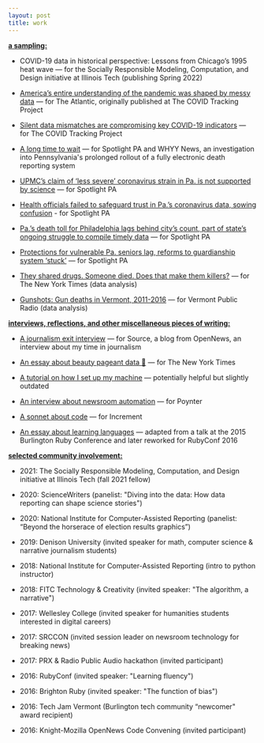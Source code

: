 ```yaml
---
layout: post
title: work
---
```

**<u>a sampling:</u>**

- COVID-19 data in historical perspective: Lessons from Chicago’s 1995 heat wave — for the Socially Responsible Modeling, Computation, and Design initiative at Illinois Tech (publishing Spring 2022)

- [America’s entire understanding of the pandemic was shaped by messy data](https://www.theatlantic.com/science/archive/2021/05/pandemic-data-america-messy/618987/) — for The Atlantic, originally published at The COVID Tracking Project

- [Silent data mismatches are compromising key COVID-19 indicators](https://covidtracking.com/analysis-updates/silent-data-mismatches-are-compromising-key-covid-19-indicators) — for The COVID Tracking Project

- [A long time to wait](https://www.spotlightpa.org/news/2020/09/pa-coronavirus-deaths-reporting-edrs/) — for Spotlight PA and WHYY News, an investigation into Pennsylvania's prolonged rollout of a fully electronic death reporting system

- [UPMC’s claim of ‘less severe’ coronavirus strain in Pa. is not supported by science](https://www.spotlightpa.org/news/2020/07/coronavirus-less-severe-strain-pennsylvania-upmc-claim/) — for Spotlight PA

- [Health officials failed to safeguard trust in Pa.’s coronavirus data, sowing confusion](https://www.spotlightpa.org/news/2020/06/pennsylvania-coronavirus-data-death-cases-confusion/) - for Spotlight PA

- [Pa.’s death toll for Philadelphia lags behind city’s count, part of state’s ongoing struggle to compile timely data](https://www.spotlightpa.org/news/2020/05/pennsylvania-philadelphia-coronavirus-death-toll/) — for Spotlight PA

- [Protections for vulnerable Pa. seniors lag, reforms to guardianship system ‘stuck’](https://www.spotlightpa.org/news/2020/03/pennsylvania-supreme-court-guardianship-seniors/) — for Spotlight PA

- [They shared drugs. Someone died. Does that make them killers?](https://www.nytimes.com/2018/05/25/us/drug-overdose-prosecution-crime.html) — for The New York Times (data analysis)

- [Gunshots: Gun deaths in Vermont, 2011-2016](https://www.vpr.org/vpr-news/2017-08-07/gunshots-project-data-gun-deaths-in-vermont-2011-2016) — for Vermont Public Radio (data analysis)



**<u>interviews, reflections, and other miscellaneous pieces of writing:</u>**

- [A journalism exit interview](https://source.opennews.org/articles/exit-interviews-sara-simon/) — for Source, a blog from OpenNews, an interview about my time in journalism

- [An essay about beauty pageant data 👑](https://www.nytimes.com/2018/09/12/insider/miss-america-data-software.html) — for The New York Times

- [A tutorial on how I set up my machine](https://open.nytimes.com/set-up-your-mac-like-an-interactive-news-developer-bb8d2c4097e5) — potentially helpful but slightly outdated

- [An interview about newsroom automation](https://www.poynter.org/tech-tools/2016/you-can-steal-sara-simons-sewage-bot-and-everything-else-she-makes/) — for Poynter

- [A sonnet about code](https://increment.com/programming-languages/code-poetry/) — for Increment

- [An essay about learning languages](https://medium.com/@sarambsimon/learning-fluency-672988a7ae52) — adapted from a talk at the 2015 Burlington Ruby Conference and later reworked for RubyConf 2016



**<u>selected community involvement:</u>**

- 2021: The Socially Responsible Modeling, Computation, and Design initiative at Illinois Tech (fall 2021 fellow)

- 2020: ScienceWriters (panelist: "Diving into the data: How data reporting can shape science stories")

- 2020: National Institute for Computer-Assisted Reporting (panelist: “Beyond the horserace of election results graphics”)

- 2019: Denison University (invited speaker for math, computer science & narrative journalism students)

- 2018: National Institute for Computer-Assisted Reporting (intro to python instructor)

- 2018: FITC Technology & Creativity (invited speaker: "The algorithm, a narrative")

- 2017: Wellesley College (invited speaker for humanities students interested in digital careers)

- 2017: SRCCON (invited session leader on newsroom technology for breaking news) 

- 2017: PRX & Radio Public Audio hackathon (invited participant)

- 2016: RubyConf (invited speaker: "Learning fluency")

- 2016: Brighton Ruby (invited speaker: "The function of bias")

- 2016: Tech Jam Vermont (Burlington tech community “newcomer" award recipient)

- 2016: Knight-Mozilla OpenNews Code Convening (invited participant)
